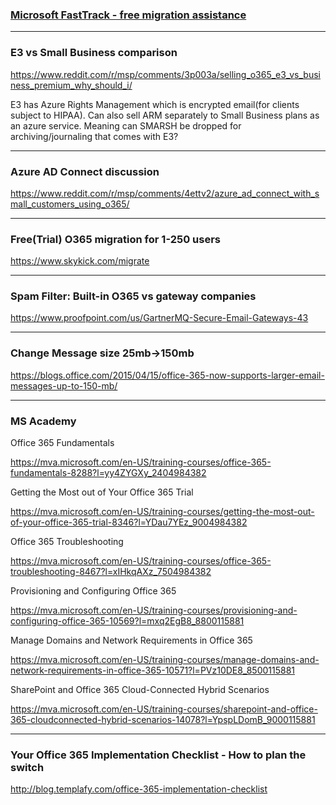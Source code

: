### [Microsoft FastTrack - free migration assistance](https://technet.microsoft.com/en-us/library/office-365-onboarding-benefit-process.aspx)


---

### E3 vs Small Business comparison

https://www.reddit.com/r/msp/comments/3p003a/selling_o365_e3_vs_business_premium_why_should_i/

E3 has Azure Rights Management which is encrypted email(for clients subject to HIPAA). Can also sell ARM separately to Small Business plans as an azure service. Meaning can SMARSH be dropped for archiving/journaling that comes with E3?

---

### Azure AD Connect discussion

https://www.reddit.com/r/msp/comments/4ettv2/azure_ad_connect_with_small_customers_using_o365/

---

### Free(Trial) O365 migration for 1-250 users

https://www.skykick.com/migrate

---

### Spam Filter: Built-in O365 vs gateway companies 

https://www.proofpoint.com/us/GartnerMQ-Secure-Email-Gateways-43

---

### Change Message size 25mb->150mb

https://blogs.office.com/2015/04/15/office-365-now-supports-larger-email-messages-up-to-150-mb/

---

### MS Academy

Office 365 Fundamentals

https://mva.microsoft.com/en-US/training-courses/office-365-fundamentals-8288?l=yy4ZYGXy_2404984382

Getting the Most out of Your Office 365 Trial

https://mva.microsoft.com/en-US/training-courses/getting-the-most-out-of-your-office-365-trial-8346?l=YDau7YEz_9004984382

Office 365 Troubleshooting

https://mva.microsoft.com/en-US/training-courses/office-365-troubleshooting-8467?l=xIHkqAXz_7504984382

Provisioning and Configuring Office 365

https://mva.microsoft.com/en-US/training-courses/provisioning-and-configuring-office-365-10569?l=mxq2EgB8_8800115881

Manage Domains and Network Requirements in Office 365

https://mva.microsoft.com/en-US/training-courses/manage-domains-and-network-requirements-in-office-365-10571?l=PVz10DE8_8500115881

SharePoint and Office 365 Cloud-Connected Hybrid Scenarios

https://mva.microsoft.com/en-US/training-courses/sharepoint-and-office-365-cloudconnected-hybrid-scenarios-14078?l=YpspLDomB_9000115881

---

### Your Office 365 Implementation Checklist - How to plan the switch

http://blog.templafy.com/office-365-implementation-checklist

